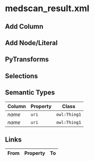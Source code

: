 # medscan_result.xml

## Add Column

## Add Node/Literal

## PyTransforms

## Selections

## Semantic Types
| Column | Property | Class |
|  ----- | -------- | ----- |
| _name_ | `uri` | `owl:Thing1`|
| _name_ | `uri` | `owl:Thing1`|


## Links
| From | Property | To |
|  --- | -------- | ---|
